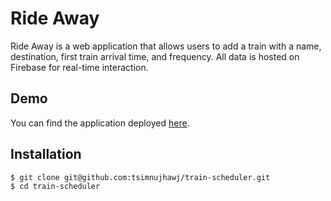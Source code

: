# Ride Away
Ride Away is a web application that allows users to add a train with a name, destination, first train arrival time, and frequency. All data is hosted on Firebase for real-time interaction.

## Demo
You can find the application deployed [here](http://tsimnujhawj.com/projects/rideaway/).

## Installation
```shell
$ git clone git@github.com:tsimnujhawj/train-scheduler.git
$ cd train-scheduler
```
